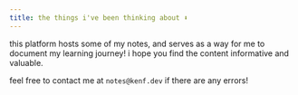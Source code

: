 ```yaml
---
title: the things i've been thinking about ⬇️
---
```

this platform hosts some of my notes, and serves as a way for me to document my learning journey! i hope you find the content informative and valuable. 

feel free to contact me at `notes@kenf.dev` if there are any errors!
